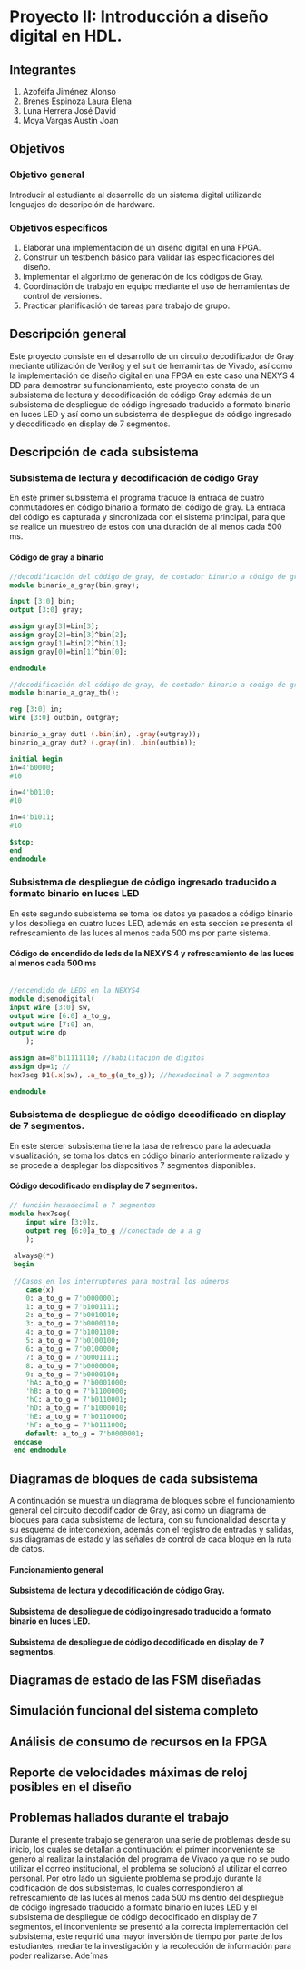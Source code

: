 # Proyecto II: Introducción a diseño digital en HDL.

## Integrantes
1. Azofeifa Jiménez Alonso
2. Brenes Espinoza Laura Elena
3. Luna Herrera José David
4. Moya Vargas Austin Joan

## Objetivos
### Objetivo general
Introducir al estudiante al desarrollo de un sistema digital utilizando lenguajes de descripción de hardware.

### Objetivos específicos
1. Elaborar una implementación de un diseño digital en una FPGA.
2. Construir un testbench básico para validar las especificaciones del diseño.
3. Implementar el algoritmo de generación de los códigos de Gray.
4. Coordinación de trabajo en equipo mediante el uso de herramientas de control de versiones.
5. Practicar planificación de tareas para trabajo de grupo.

## Descripción general
Este proyecto consiste en el desarrollo de un circuito decodificador de Gray mediante utilización de Verilog y el suit de herramintas de Vivado, así como la implementación de diseño digital en una FPGA en este caso una NEXYS 4 DD para demostrar su funcionamiento, este proyecto consta de un subsistema de lectura y decodificación de código Gray además de un subsistema de despliegue de código ingresado traducido a formato binario en luces LED y así como un subsistema de despliegue de código ingresado y decodificado en display de 7 segmentos.

## Descripción de cada subsistema
### Subsistema de lectura y decodificación de código Gray
En este primer subsistema el programa traduce la entrada de cuatro conmutadores en código binario a formato del código de gray. La entrada del código es capturada y sincronizada con el sistema principal, para que se realice un muestreo de estos con una  duración de al menos cada 500 ms.

#### Código de gray a binario 
```SystemVerilog
//decodificación del código de gray, de contador binario a código de gray
module binario_a_gray(bin,gray);

input [3:0] bin;
output [3:0] gray;

assign gray[3]=bin[3];
assign gray[2]=bin[3]^bin[2];
assign gray[1]=bin[2]^bin[1];
assign gray[0]=bin[1]^bin[0];

endmodule

//decodificación del código de gray, de contador binario a codigo de gray
module binario_a_gray_tb();

reg [3:0] in;
wire [3:0] outbin, outgray;

binario_a_gray dut1 (.bin(in), .gray(outgray));
binario_a_gray dut2 (.gray(in), .bin(outbin));

initial begin
in=4'b0000;
#10

in=4'b0110;
#10

in=4'b1011;
#10

$stop;
end
endmodule
```


### Subsistema de despliegue de código ingresado traducido a formato binario en luces LED
En este segundo subsistema se toma los datos ya pasados a código binario y los despliega en cuatro luces LED, además en esta sección se presenta el refrescamiento de las luces al menos cada 500 ms por parte sistema.

#### Código de encendido de leds de la NEXYS 4 y refrescamiento de las luces al menos cada 500 ms
```SystemVerilog

//encendido de LEDS en la NEXYS4
module disenodigital(
input wire [3:0] sw,
output wire [6:0] a_to_g,
output wire [7:0] an,
output wire dp
    );
 
assign an=8'b11111110; //habilitación de dígitos
assign dp=1; //
hex7seg D1(.x(sw), .a_to_g(a_to_g)); //hexadecimal a 7 segmentos

endmodule
```

### Subsistema de despliegue de código decodificado en display de 7 segmentos.
En este stercer subsistema tiene la tasa de refresco para la adecuada visualización, se toma los datos en código binario anteriormente ralizado y se procede a desplegar los dispositivos 7 segmentos disponibles.

#### Código decodificado en display de 7 segmentos. 
```SystemVerilog
// función hexadecimal a 7 segmentos
module hex7seg(
    input wire [3:0]x,
    output reg [6:0]a_to_g //conectado de a a g
    );
    
 always@(*)
 begin
 
 //Casos en los interruptores para mostral los números
    case(x)
    0: a_to_g = 7'b0000001;
    1: a_to_g = 7'b1001111;
    2: a_to_g = 7'b0010010;
    3: a_to_g = 7'b0000110;
    4: a_to_g = 7'b1001100;
    5: a_to_g = 7'b0100100;
    6: a_to_g = 7'b0100000;
    7: a_to_g = 7'b0001111;
    8: a_to_g = 7'b0000000;
    9: a_to_g = 7'b0000100;
    'hA: a_to_g = 7'b0001000;
    'hB: a_to_g = 7'b1100000;
    'hC: a_to_g = 7'b0110001;
    'hD: a_to_g = 7'b1000010;
    'hE: a_to_g = 7'b0110000;
    'hF: a_to_g = 7'b0111000;
    default: a_to_g = 7'b0000001;
 endcase
 end endmodule    
```

## Diagramas de bloques de cada subsistema
A continuación se muestra un diagrama de bloques sobre el funcionamiento general del circuito decodificador de Gray, así como un diagrama de bloques para cada subsistema de lectura, con su funcionalidad descrita y su esquema de interconexión, además con el registro de entradas y salidas, sus diagramas de estado y las señales de control de cada bloque en la ruta de datos.

#### Funcionamiento general





#### Subsistema de lectura y decodificación de código Gray.





#### Subsistema de despliegue de código ingresado traducido a formato binario en luces LED.





#### Subsistema de despliegue de código decodificado en display de 7 segmentos.





## Diagramas de estado de las FSM diseñadas


## Simulación funcional del sistema completo


## Análisis de consumo de recursos en la FPGA


## Reporte de velocidades máximas de reloj posibles en el diseño



## Problemas hallados durante el trabajo
Durante el presente trabajo se generaron una serie de problemas desde su inicio, los cuales se detallan a continuación: el primer inconveniente se generó al realizar la instalación del programa de Vivado ya que no se pudo utilizar el correo institucional, el problema se solucionó al utilizar el correo personal. Por otro lado un siguiente problema se produjo durante la codificación de dos subsistemas, lo cuales correspondieron al refrescamiento de las luces al menos cada 500 ms dentro del despliegue de código ingresado traducido a formato binario en luces LED y el subsistema de despliegue de código decodificado en display de 7 segmentos, el inconveniente se presentó a la correcta implementación del subsistema, este requirió una mayor inversión de tiempo por parte de los estudiantes, mediante la investigación y la recolección de información para poder realizarse. Ade´mas  



